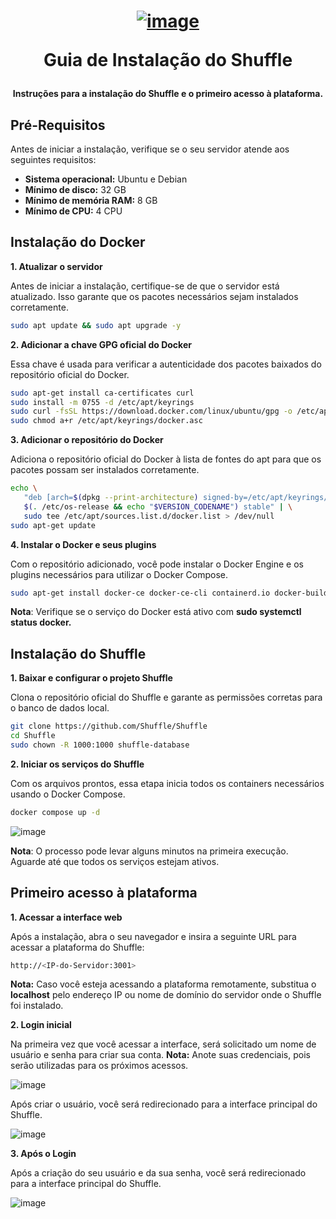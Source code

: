 <h1 align="center">

[![image](https://github.com/Shuffle/Shuffle/blob/main/frontend/public/images/Shuffle_logo_new.png)](https://shuffler.io/)

Guia de Instalação do Shuffle

</h1>

<h4 align="center">

Instruções para a instalação do Shuffle e o primeiro acesso à plataforma.

</h4>

## Pré-Requisitos

Antes de iniciar a instalação, verifique se o seu servidor atende aos seguintes requisitos:

- **Sistema operacional:** Ubuntu e Debian
- **Mínimo de disco:** 32 GB
- **Mínimo de memória RAM:** 8 GB
- **Mínimo de CPU:** 4 CPU


## Instalação do Docker

**1. Atualizar o servidor**

Antes de iniciar a instalação, certifique-se de que o servidor está atualizado. Isso garante que os pacotes necessários sejam instalados corretamente.
```bash
sudo apt update && sudo apt upgrade -y
```

**2. Adicionar a chave GPG oficial do Docker**

Essa chave é usada para verificar a autenticidade dos pacotes baixados do repositório oficial do Docker.
```bash
sudo apt-get install ca-certificates curl
sudo install -m 0755 -d /etc/apt/keyrings
sudo curl -fsSL https://download.docker.com/linux/ubuntu/gpg -o /etc/apt/keyrings/docker.asc
sudo chmod a+r /etc/apt/keyrings/docker.asc
```

**3. Adicionar o repositório do Docker**

Adiciona o repositório oficial do Docker à lista de fontes do apt para que os pacotes possam ser instalados corretamente.
```bash
echo \
   "deb [arch=$(dpkg --print-architecture) signed-by=/etc/apt/keyrings/docker.asc] https://download.docker.com/linux/ubuntu \
   $(. /etc/os-release && echo "$VERSION_CODENAME") stable" | \
   sudo tee /etc/apt/sources.list.d/docker.list > /dev/null
sudo apt-get update
```

**4. Instalar o Docker e seus plugins**

Com o repositório adicionado, você pode instalar o Docker Engine e os plugins necessários para utilizar o Docker Compose.
```bash
sudo apt-get install docker-ce docker-ce-cli containerd.io docker-buildx-plugin docker-compose-plugin -y
```
**Nota**: Verifique se o serviço do Docker está ativo com **sudo systemctl status docker.**


## Instalação do Shuffle

**1. Baixar e configurar o projeto Shuffle**

Clona o repositório oficial do Shuffle e garante as permissões corretas para o banco de dados local.
```bash
git clone https://github.com/Shuffle/Shuffle
cd Shuffle
sudo chown -R 1000:1000 shuffle-database
```

**2. Iniciar os serviços do Shuffle**

Com os arquivos prontos, essa etapa inicia todos os containers necessários usando o Docker Compose.
```bash
docker compose up -d
```

![image](https://github.com/user-attachments/assets/81e6853f-f712-43a6-a2ce-8fb05c690571)

**Nota**: O processo pode levar alguns minutos na primeira execução. Aguarde até que todos os serviços estejam ativos.


## Primeiro acesso à plataforma

**1. Acessar a interface web**

Após a instalação, abra o seu navegador e insira a seguinte URL para acessar a plataforma do Shuffle:
```bash
http://<IP-do-Servidor:3001>
```
**Nota:** Caso você esteja acessando a plataforma remotamente, substitua o **localhost** pelo endereço IP ou nome de domínio do servidor onde o Shuffle foi instalado.

**2. Login inicial**

Na primeira vez que você acessar a interface, será solicitado um nome de usuário e senha para criar sua conta.
**Nota:** Anote suas credenciais, pois serão utilizadas para os próximos acessos.

![image](https://github.com/user-attachments/assets/3a7e4df0-e982-4c6a-9021-51824d107508)

Após criar o usuário, você será redirecionado para a interface principal do Shuffle.

![image](https://github.com/user-attachments/assets/975c9638-38ef-4dc5-93a0-bc6296677dea)

**3. Após o Login**

Após a criação do seu usuário e da sua senha, você será redirecionado para a interface principal do Shuffle.

![image](https://github.com/user-attachments/assets/9b1e01e0-ba1b-469d-a57c-ad431f61fbb5)











